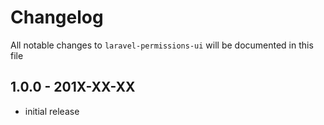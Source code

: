 # Changelog

All notable changes to `laravel-permissions-ui` will be documented in this file

## 1.0.0 - 201X-XX-XX

- initial release
